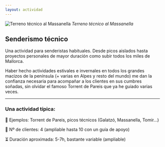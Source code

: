 ```yaml
---
layout: actividad
---
```


![Terreno técnico al Massanella](./../assets/img/senderismo-técnico.jpg)
*Terreno técnico al Massanella*

## Senderismo técnico

Una actividad para senderistas habituales. Desde picos aislados hasta proyectos personales de mayor duración como subir todos los miles de Mallorca.

Haber hecho actividades estivales e invernales en todos los grandes macizos de la península (+ varias en Alpes y resto del mundo) me dan la confianza necesaria para acompañar a los clientes en sus cumbres soñadas, sin olvidar el famoso Torrent de Pareis que ya he guiado varias veces.

* * *

### Una actividad típica:<br>
📍 Ejemplos: Torrent de Pareis, picos técnicos (Galatzó, Massanella, Tomir…)

👥 Nº de clientes:  4 (ampliable hasta 10 con un guía de apoyo)

⏳ Duración aproximada: 5-7h, bastante variable (ampliable)
